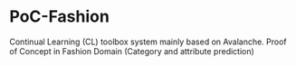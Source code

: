 # PoC-Fashion
Continual Learning (CL) toolbox system mainly based on Avalanche. Proof of Concept in Fashion Domain (Category and attribute prediction)
